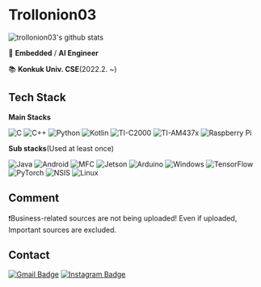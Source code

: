 Trollonion03
==============

![trollonion03's github stats](https://github-readme-stats.vercel.app/api?username=Trollonion03&show_icons=true&hide_border=true)

🔭 **Embedded** / **AI Engineer**

📚 **Konkuk Univ. CSE**(2022.2. ~)



Tech Stack
---------
**Main Stacks**

![C](https://img.shields.io/badge/C-A8B9CC?style=flat-square&logo=C&logoColor=white)
![C++](https://img.shields.io/badge/C++-00599C?style=flat-square&logo=C%2B%2B&logoColor=white)
![Python](https://img.shields.io/badge/Python-3776AB?style=flat-square&logo=Python&logoColor=white)
![Kotlin](https://img.shields.io/badge/Kotlin-0095d5?style=flat-square&logo=Kotlin&logoColor=white)
![TI-C2000](https://img.shields.io/badge/-TI--C2000-CC0000?style=flat-square)
![TI-AM437x](https://img.shields.io/badge/-TI--AM437x-CC0000?style=flat-square)
![Raspberry Pi](https://img.shields.io/badge/RaspberryPi-C51A4A?style=flat-square&logo=Raspberry-Pi&logoColor=white)

**Sub stacks**(Used at least once)

![Java](https://img.shields.io/badge/Java-007396?style=flat-square&logo=java&logoColor=white)
![Android](https://img.shields.io/badge/Android-3DDC84?style=flat-square&logo=Android&logoColor=white)
![MFC](https://img.shields.io/badge/MFC-5C2D91?style=flat-square&logo=VisualStudio&logoColor=white)
![Jetson](https://img.shields.io/badge/Jetson-76B900?style=flat-square&logo=Nvidia&logoColor=white)
![Arduino](https://img.shields.io/badge/Arduino-00979D?style=flat-square&logo=Arduino&logoColor=white)
![Windows](https://img.shields.io/badge/Windows-0078D6?style=flat-square&logo=Windows&logoColor=white)
![TensorFlow](https://img.shields.io/badge/TensorFlow--v1-FF6F00?style=flat-square&logo=TensorFlow&logoColor=white)
![PyTorch](https://img.shields.io/badge/PyTorch-EE4C2C?style=flat-square&logo=PyTorch&logoColor=white)
![NSIS](https://img.shields.io/badge/-NSIS-007396?style=flat-square)
![Linux](https://img.shields.io/badge/Linux-FCC624?style=flat-square&logo=Linux&logoColor=white)

Comment
----------

❗Business-related sources are not being uploaded! Even if uploaded, Important sources are excluded.

Contact
-------

[![Gmail Badge](https://img.shields.io/badge/Gmail-EA4335?style=flat-square&logo=Gmail&logoColor=white&link=mailto:trollonion03@gmail.com)](mailto:trollonion03@gmail.com)
[![Instagram Badge](https://img.shields.io/badge/Instagram-E4405F?style=flat-square&logo=Instagram&logoColor=white&link=https://www.instagram.com/trollonion_03)](https://www.instagram.com/trollonion_03)

